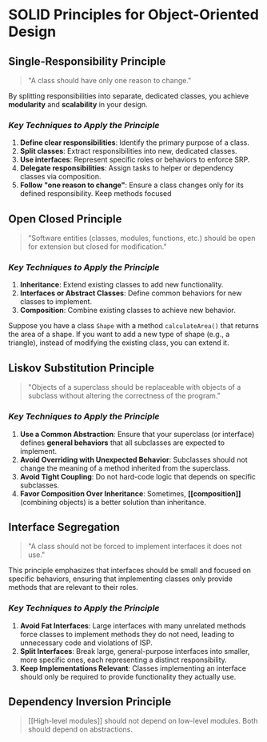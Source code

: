 # SOLID Principles for Object-Oriented Design

## **Single-Responsibility Principle**

> "A class should have only one reason to change."

By splitting responsibilities into separate, dedicated classes, you achieve **modularity** and **scalability** in your design.
### *Key Techniques to Apply the Principle*

1. **Define clear responsibilities**: Identify the primary purpose of a class.
2. **Split classes**: Extract responsibilities into new, dedicated classes.
3. **Use interfaces**:	Represent specific roles or behaviors to enforce SRP.
4. **Delegate responsibilities**: Assign tasks to helper or dependency classes via composition.
5. **Follow "one reason to change"**: Ensure a class changes only for its defined responsibility.
Keep methods focused
## **Open Closed Principle**

> "Software entities (classes, modules, functions, etc.) should be open for extension but closed for modification."

### *Key Techniques to Apply the Principle*

1. **Inheritance**: Extend existing classes to add new functionality.
2. **Interfaces or Abstract Classes**: Define common behaviors for new classes to implement.
3. **Composition**: Combine existing classes to achieve new behavior.

Suppose you have a class `Shape` with a method `calculateArea()` that returns the area of a shape. If you want to add a new type of shape (e.g., a triangle), instead of modifying the existing class, you can extend it.
## **Liskov Substitution Principle**

> "Objects of a superclass should be replaceable with objects of a subclass without altering the correctness of the program."

### *Key Techniques to Apply the Principle*

1. **Use a Common Abstraction**: Ensure that your superclass (or interface) defines **general behaviors** that all subclasses are expected to implement.
2. **Avoid Overriding with Unexpected Behavior**: Subclasses should not change the meaning of a method inherited from the superclass.
3. **Avoid Tight Coupling**: Do not hard-code logic that depends on specific subclasses.
4. **Favor Composition Over Inheritance**: Sometimes, **[[composition]]** (combining objects) is a better solution than inheritance.
## **Interface Segregation**

> "A class should not be forced to implement interfaces it does not use."

This principle emphasizes that interfaces should be small and focused on specific behaviors, ensuring that implementing classes only provide methods that are relevant to their roles.
### *Key Techniques to Apply the Principle*

1. **Avoid Fat Interfaces**: Large interfaces with many unrelated methods force classes to implement methods they do not need, leading to unnecessary code and violations of ISP.
2. **Split Interfaces**: Break large, general-purpose interfaces into smaller, more specific ones, each representing a distinct responsibility.
3. **Keep Implementations Relevant**: Classes implementing an interface should only be required to provide functionality they actually use.
## **Dependency Inversion Principle**

> [[High-level modules]] should not depend on low-level modules. Both should depend on abstractions.

